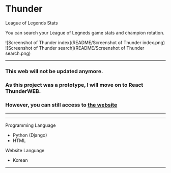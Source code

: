 # Thunder
League of Legends Stats 

You can search your League of Legneds game stats and champion rotation.

![Screenshot of Thunder index](README/Screenshot of Thunder index.png)
![Screenshot of Thunder search](README/Screenshot of Thunder search.png)

*** 
### This web will not be updated anymore.   
### As this project was a prototype, I will move on to React ThunderWEB.    
### However, you can still access to [the website](http://thunderweb.herokuapp.com, "thunder web")   
***   
   
***
Programming Language   
- Python (Django)
- HTML

Website Language   
- Korean
***



